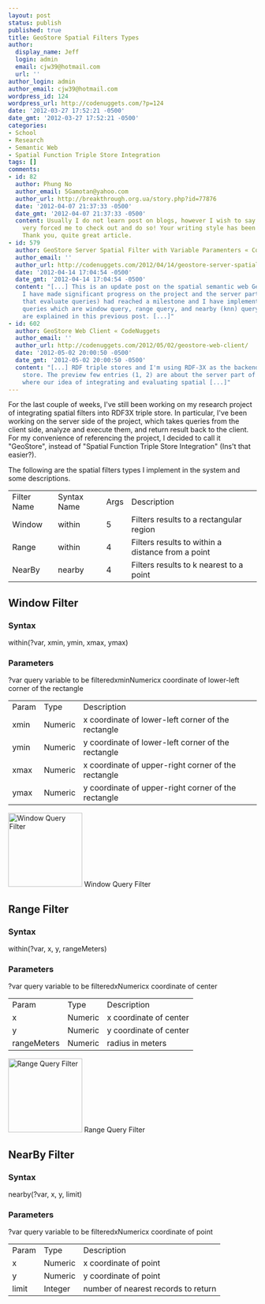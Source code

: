 ```yaml
---
layout: post
status: publish
published: true
title: GeoStore Spatial Filters Types
author:
  display_name: Jeff
  login: admin
  email: cjw39@hotmail.com
  url: ''
author_login: admin
author_email: cjw39@hotmail.com
wordpress_id: 124
wordpress_url: http://codenuggets.com/?p=124
date: '2012-03-27 17:52:21 -0500'
date_gmt: '2012-03-27 17:52:21 -0500'
categories:
- School
- Research
- Semantic Web
- Spatial Function Triple Store Integration
tags: []
comments:
- id: 82
  author: Phung No
  author_email: 5Gamotan@yahoo.com
  author_url: http://breakthrough.org.ua/story.php?id=77876
  date: '2012-04-07 21:37:33 -0500'
  date_gmt: '2012-04-07 21:37:33 -0500'
  content: Usually I do not learn post on blogs, however I wish to say that this write-up
    very forced me to check out and do so! Your writing style has been surprised me.
    Thank you, quite great article.
- id: 579
  author: GeoStore Server Spatial Filter with Variable Paramenters « CodeNuggets
  author_email: ''
  author_url: http://codenuggets.com/2012/04/14/geostore-server-spatial-filter-with-variable-paramenters/
  date: '2012-04-14 17:04:54 -0500'
  date_gmt: '2012-04-14 17:04:54 -0500'
  content: "[...] This is an update post on the spatial semantic web GeoStore project.
    I have made significant progress on the project and the server part (the part
    that evaluate queries) had reached a milestone and I have implemented all intended
    queries which are window query, range query, and nearby (knn) query. These queries
    are explained in this previous post. [...]"
- id: 602
  author: GeoStore Web Client « CodeNuggets
  author_email: ''
  author_url: http://codenuggets.com/2012/05/02/geostore-web-client/
  date: '2012-05-02 20:00:50 -0500'
  date_gmt: '2012-05-02 20:00:50 -0500'
  content: "[...] RDF triple stores and I'm using RDF-3X as the backend triple
    store. The preview few entries (1, 2) are about the server part of the system
    where our idea of integrating and evaluating spatial [...]"
---
```

For the last couple of weeks, I've still been working on my research project of integrating spatial filters into RDF3X triple store. In particular, I've been working on the server side of the project, which takes queries from the client side, analyze and execute them, and return result back to the client. For my convenience of referencing the project, I decided to call it "GeoStore", instead of "Spatial Function Triple Store Integration" (Ins't that easier?).

The following are the spatial filters types I implement in the system and some descriptions.

<table>
<tbody>
<tr>
<td>Filter Name</td>
<td>Syntax Name</td>
<td>Args</td>
<td>Description</td>
</tr>
<tr>
<td>Window</td>
<td>within</td>
<td>5</td>
<td>Filters results to a rectangular region</td>
</tr>
<tr>
<td>Range</td>
<td>within</td>
<td>4</td>
<td>Filters results to within a distance from a point</td>
</tr>
<tr>
<td>NearBy</td>
<td>nearby</td>
<td>4</td>
<td>Filters results to k nearest to a point</td>
</tr>
</tbody>
</table>

## Window Filter

<h3>Syntax</h3>
within(?var, xmin, ymin, xmax, ymax)

<h3>Parameters</h3>
?var query variable to be filteredxminNumericx coordinate of lower-left corner of the rectangle

<table>
<tbody>
<tr>
<td>Param</td>
<td>Type</td>
<td>Description</td>
</tr>
<tr>
<td>xmin</td>
<td>Numeric</td>
<td>x coordinate of lower-left corner of the rectangle</td>
</tr>
</tr>
<tr>
<td>ymin</td>
<td>Numeric</td>
<td>y coordinate of lower-left corner of the rectangle</td>
</tr>
<tr>
<td>xmax</td>
<td>Numeric</td>
<td>x coordinate of upper-right corner of the rectangle</td>
</tr>
<tr>
<td>ymax</td>
<td>Numeric</td>
<td>y coordinate of upper-right corner of the rectangle</td>
</tr>
</tbody>
</table>
<a href="http://codenuggets.com/wp-content/uploads/2012/03/WindowQuery.png"><img src="http://codenuggets.com/wp-content/uploads/2012/03/WindowQuery-150x150.png" alt="Window Query Filter" title="Window Query Filter" width="150" height="150" class="size-thumbnail wp-image-169" /></a> Window Query Filter

## Range Filter

<h3>Syntax</h3>
within(?var, x, y, rangeMeters)

<h3>Parameters</h3>
?var query variable to be filteredxNumericx coordinate of center

<table>
<tbody>
<tr>
<td>Param</td>
<td>Type</td>
<td>Description</td>
</tr>
<tr>
<td>x</td>
<td>Numeric</td>
<td>x coordinate of center</td>
</tr>
</tr>
<tr>
<td>y</td>
<td>Numeric</td>
<td>y coordinate of center</td>
</tr>
<tr>
<td>rangeMeters</td>
<td>Numeric</td>
<td>radius in meters</td>
</tr>
</tbody>
</table>
<a href="http://codenuggets.com/wp-content/uploads/2012/03/RangeQueryFilter.png"><img src="http://codenuggets.com/wp-content/uploads/2012/03/RangeQueryFilter-150x150.png" alt="Range Query Filter" title="Range Query Filter" width="150" height="150" class="size-thumbnail wp-image-171" /></a> Range Query Filter

## NearBy Filter

<h3>Syntax</h3>
nearby(?var, x, y, limit)

<h3>Parameters</h3>
?var query variable to be filteredxNumericx coordinate of point

<table>
<tbody>
<tr>
<td>Param</td>
<td>Type</td>
<td>Description</td>
</tr>
<tr>
<td>x</td>
<td>Numeric</td>
<td>x coordinate of point</td>
</tr>
<tr>
<td>y</td>
<td>Numeric</td>
<td>y coordinate of point</td>
</tr>
<tr>
<td>limit</td>
<td>Integer</td>
<td>number of nearest records to return</td>
</tr>
</tbody>
</table>
